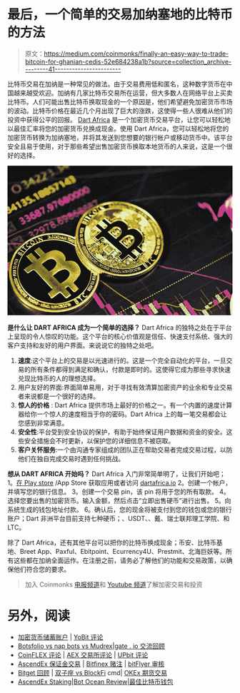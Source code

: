 # 最后，一个简单的交易加纳塞地的比特币的方法

> 原文：<https://medium.com/coinmonks/finally-an-easy-way-to-trade-bitcoin-for-ghanian-cedis-52e684238a1b?source=collection_archive---------41----------------------->

比特币交易在加纳是一种常见的做法。由于交易费用低和匿名，这种数字货币在中国越来越受欢迎。加纳有几家比特币交易所在运营，但大多数人在网络平台上买卖比特币。人们可能出售比特币换取现金的一个原因是，他们希望避免加密货币市场的波动。比特币价格在最近几个月出现了巨大的涨跌，这使得一些人很难从他们的投资中获得公平的回报。
[Dart Africa](http://dartafrica.io) 是一个加密货币交易平台，让您可以轻松地以最佳汇率将您的加密货币兑换成现金。使用 Dart Africa，您可以轻松地将您的加密货币转换为加纳塞地，并将其发送到您想要的银行帐户或移动货币中。该平台安全且易于使用，对于那些希望出售加密货币换取本地货币的人来说，这是一个很好的选择。

![](img/ab15b2613631123ffee1ab4363e91b9d.png)

**是什么让 DART AFRICA 成为一个简单的选择？**
Dart Africa 的独特之处在于平台上呈现的令人惊叹的功能。这个平台的核心价值观是信任、快速支付系统、强大的客户支持和友好的用户界面。来说说它的独特之处吧。

1.  **速度**:这个平台上的交易是以光速进行的。这是一个完全自动化的平台，一旦交易的所有条件都得到满足和确认，付款是即时的。这使得它成为那些寻求快速兑现比特币的人的理想选择。
2.  用户友好的界面:界面简单易用，对于寻找有效清算加密资产的业余和专业交易者来说都是一个很好的选择。
3.  **惊人的价格** : Dart Africa 提供市场上最好的价格之一。有一个内置的速度计算器给你一个惊人的速度相当于你的密码。Dart Africa 上的每一笔交易都会让您感到非常满意。
4.  **安全性**:平台受到安全协议的保护，有助于始终保证用户数据和资金的安全。这些安全措施会不时更新，以保护您的详细信息不被窃取。
5.  **客户关怀服务**:一个由沟通专家组成的团队正在帮助交易者完成交易过程，以防他们在独自完成交易时遇到任何挑战。

**想从 DART AFRICA 开始吗？**
Dart Africa 入门非常简单明了，让我们开始吧；
1。[在 Play store](https://play.google.com/store/apps/details?id=com.dartafrica&gl=US) /App Store 获取应用或者访问 [dartafrica.io](http://dartafrica.io)
2。创建一个帐户，并填写您的银行信息。
3。创建一个交易 pin，该 pin 将用于您的所有取款。
4。选择您要出售的加密货币。输入金额，然后点击“立即出售硬币”进行出售。
5。向系统生成的钱包地址付款。
6。确认后，您的现金将被支付到您的钱包或您的银行账户；Dart 非洲平台目前支持七种硬币；、USDT、、戴、瑞士联邦理工学院、和 LTC。

除了 Dart Africa，还有其他平台可以把你的比特币换成现金；币安、比特币基地、Breet App、Paxful、Ebitpoint、Ecurrency4U、Prestmit、北海巨妖等。所有这些都在加纳全面运作。在注册之前，请务必了解他们的功能和交易政策，以确保他们符合您的要求。

> 加入 Coinmonks [电报频道](https://t.me/coincodecap)和 [Youtube 频道](https://www.youtube.com/c/coinmonks/videos)了解加密交易和投资

# 另外，阅读

*   [加密货币储蓄账户](/coinmonks/cryptocurrency-savings-accounts-be3bc0feffbf) | [YoBit 评论](/coinmonks/yobit-review-175464162c62)
*   [Botsfolio vs nap bots vs Mudrex](/coinmonks/botsfolio-vs-napbots-vs-mudrex-c81344970c02)|[gate . io 交流回顾](/coinmonks/gate-io-exchange-review-61bf87b7078f)
*   [CoinFLEX 评论](https://coincodecap.com/coinflex-review) | [AEX 交易所评论](https://coincodecap.com/aex-exchange-review) | [UPbit 评论](https://coincodecap.com/upbit-review)
*   [AscendEx 保证金交易](https://coincodecap.com/ascendex-margin-trading) | [Bitfinex 赌注](https://coincodecap.com/bitfinex-staking) | [bitFlyer 审核](https://coincodecap.com/bitflyer-review)
*   [Bitget 回顾](https://coincodecap.com/bitget-review) | [双子座 vs BlockFi](https://coincodecap.com/gemini-vs-blockfi) cmd| [OKEx 期货交易](https://coincodecap.com/okex-futures-trading)
*   [AscendEx Staking](https://coincodecap.com/ascendex-staking)|[Bot Ocean Review](https://coincodecap.com/bot-ocean-review)|[最佳比特币钱包](https://coincodecap.com/bitcoin-wallets-india)